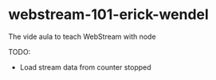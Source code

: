 # webstream-101-erick-wendel
The vide aula to teach WebStream with node

TODO:
- Load stream data from counter stopped
